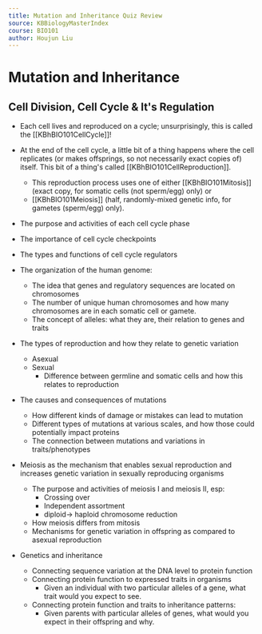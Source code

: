 ```yaml
---
title: Mutation and Inheritance Quiz Review
source: KBBiologyMasterIndex
course: BIO101
author: Houjun Liu
---
```


# Mutation and Inheritance
## Cell Division, Cell Cycle & It's Regulation
- Each cell lives and reproduced on a cycle; unsurprisingly, this is called the [[KBhBIO101CellCycle]]! 
- At the end of the cell cycle, a little bit of a thing happens where the cell replicates (or makes offsprings, so not necessarily exact copies of) itself. This bit of a thing's called [[KBhBIO101CellReproduction]]. 
	- This reproduction process uses one of either [[KBhBIO101Mitosis]] (exact copy, for somatic cells (not sperm/egg) only) or 
	- [[KBhBIO101Meiosis]] (half, randomly-mixed genetic info, for gametes (sperm/egg) only).


-   The purpose and activities of each cell cycle phase
-   The importance of cell cycle checkpoints
-   The types and functions of cell cycle regulators



-   The organization of the human genome:
	-   The idea that genes and regulatory sequences are located on chromosomes
	-   The number of unique human chromosomes and how many chromosomes are in each somatic cell or gamete.
	-   The concept of alleles: what they are, their relation to genes and traits
-   The types of reproduction and how they relate to genetic variation
	-   Asexual
	-   Sexual 
		-   Difference between germline and somatic cells and how this relates to reproduction
-   The causes and consequences of mutations
	-   How different kinds of damage or mistakes can lead to mutation
	-   Different types of mutations at various scales, and how those could potentially impact proteins
	-   The connection between mutations and variations in traits/phenotypes
-   Meiosis as the mechanism that enables sexual reproduction and increases genetic variation in sexually reproducing organisms
	-   The purpose and activities of meiosis I and meiosis II, esp:
		-   Crossing over
		-   Independent assortment
		-   diploid→ haploid chromosome reduction
	-   How meiosis differs from mitosis
	-   Mechanisms for genetic variation in offspring as compared to asexual reproduction
-   Genetics and inheritance
	-   Connecting sequence variation at the DNA level to protein function
	-   Connecting protein function to expressed traits in organisms
		-   Given an individual with two particular alleles of a gene, what trait would you expect to see.
	-   Connecting protein function and traits to inheritance patterns:
		-   Given parents with particular alleles of genes, what would you expect in their offspring and why.


